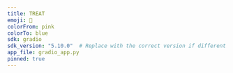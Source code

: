 ```yaml
---
title: TREAT
emoji: 🍫
colorFrom: pink
colorTo: blue
sdk: gradio
sdk_version: "5.10.0"  # Replace with the correct version if different
app_file: gradio_app.py
pinned: true
---
```

